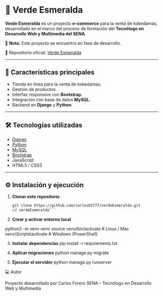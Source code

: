 # 🌱 Verde Esmeralda

**Verde Esmeralda** es un proyecto **e-commerce** para la venta de kokedamas, desarrollado en el marco del proceso de formación del **Tecnólogo en Desarrollo Web y Multimedia del SENA**.  

📌 **Nota:** Este proyecto se encuentra en fase de desarrollo.

🔗 Repositorio oficial: [Verde Esmeralda](https://github.com/carlos03777/verdeEsmeralda.git)

---

## 🚀 Características principales
- Tienda en línea para la venta de kokedamas.  
- Gestión de productos.  
- Interfaz responsive con **Bootstrap**.  
- Integración con base de datos **MySQL**.  
- Backend en **Django** y **Python**.  

---

## 🛠 Tecnologías utilizadas
- [Django](https://www.djangoproject.com/)  
- [Python](https://www.python.org/)  
- [MySQL](https://www.mysql.com/)  
- [Bootstrap](https://getbootstrap.com/)  
- JavaScript  
- HTML5 / CSS3  

---

## ⚙️ Instalación y ejecución

1. **Clonar este repositorio**  
   ```bash
   git clone https://github.com/carlos03777/verdeEsmeralda.git
   cd verdeEsmeralda```

2. **Crear y activar entorno local**

python3 -m venv venv
source venv/bin/activate   # Linux / Mac
venv\Scripts\activate      # Windows (PowerShell)

3. **Instalar dependencias**
pip install -r requirements.txt

4. **Aplicar migraciones**
python manage.py migrate

5. **Ejecutar el servidor**
python manage.py runserver


💻 Autor

Proyecto desarrollado por Carlos Forero
SENA – Tecnólogo en Desarrollo Web y Multimedia
